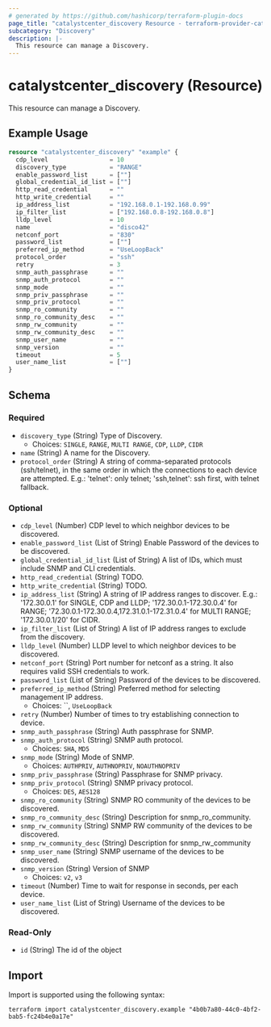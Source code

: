 ```yaml
---
# generated by https://github.com/hashicorp/terraform-plugin-docs
page_title: "catalystcenter_discovery Resource - terraform-provider-catalystcenter"
subcategory: "Discovery"
description: |-
  This resource can manage a Discovery.
---
```


# catalystcenter_discovery (Resource)

This resource can manage a Discovery.

## Example Usage

```terraform
resource "catalystcenter_discovery" "example" {
  cdp_level                 = 10
  discovery_type            = "RANGE"
  enable_password_list      = [""]
  global_credential_id_list = [""]
  http_read_credential      = ""
  http_write_credential     = ""
  ip_address_list           = "192.168.0.1-192.168.0.99"
  ip_filter_list            = ["192.168.0.8-192.168.0.8"]
  lldp_level                = 10
  name                      = "disco42"
  netconf_port              = "830"
  password_list             = [""]
  preferred_ip_method       = "UseLoopBack"
  protocol_order            = "ssh"
  retry                     = 3
  snmp_auth_passphrase      = ""
  snmp_auth_protocol        = ""
  snmp_mode                 = ""
  snmp_priv_passphrase      = ""
  snmp_priv_protocol        = ""
  snmp_ro_community         = ""
  snmp_ro_community_desc    = ""
  snmp_rw_community         = ""
  snmp_rw_community_desc    = ""
  snmp_user_name            = ""
  snmp_version              = ""
  timeout                   = 5
  user_name_list            = [""]
}
```

<!-- schema generated by tfplugindocs -->
## Schema

### Required

- `discovery_type` (String) Type of Discovery.
  - Choices: `SINGLE`, `RANGE`, `MULTI RANGE`, `CDP`, `LLDP`, `CIDR`
- `name` (String) A name for the Discovery.
- `protocol_order` (String) A string of comma-separated protocols (ssh/telnet), in the same order in which the connections to each device are attempted. E.g.: 'telnet': only telnet; 'ssh,telnet': ssh first, with telnet fallback.

### Optional

- `cdp_level` (Number) CDP level to which neighbor devices to be discovered.
- `enable_password_list` (List of String) Enable Password of the devices to be discovered.
- `global_credential_id_list` (List of String) A list of IDs, which must include SNMP and CLI credentials.
- `http_read_credential` (String) TODO.
- `http_write_credential` (String) TODO.
- `ip_address_list` (String) A string of IP address ranges to discover.  E.g.: '172.30.0.1' for SINGLE, CDP and LLDP; '172.30.0.1-172.30.0.4' for RANGE; '72.30.0.1-172.30.0.4,172.31.0.1-172.31.0.4' for MULTI RANGE; '172.30.0.1/20' for CIDR.
- `ip_filter_list` (List of String) A list of IP address ranges to exclude from the discovery.
- `lldp_level` (Number) LLDP level to which neighbor devices to be discovered.
- `netconf_port` (String) Port number for netconf as a string. It also requires valid SSH credentials to work.
- `password_list` (List of String) Password of the devices to be discovered.
- `preferred_ip_method` (String) Preferred method for selecting management IP address.
  - Choices: ``, `UseLoopBack`
- `retry` (Number) Number of times to try establishing connection to device.
- `snmp_auth_passphrase` (String) Auth passphrase for SNMP.
- `snmp_auth_protocol` (String) SNMP auth protocol.
  - Choices: `SHA`, `MD5`
- `snmp_mode` (String) Mode of SNMP.
  - Choices: `AUTHPRIV`, `AUTHNOPRIV`, `NOAUTHNOPRIV`
- `snmp_priv_passphrase` (String) Passphrase for SNMP privacy.
- `snmp_priv_protocol` (String) SNMP privacy protocol.
  - Choices: `DES`, `AES128`
- `snmp_ro_community` (String) SNMP RO community of the devices to be discovered.
- `snmp_ro_community_desc` (String) Description for snmp_ro_community.
- `snmp_rw_community` (String) SNMP RW community of the devices to be discovered.
- `snmp_rw_community_desc` (String) Description for snmp_rw_community
- `snmp_user_name` (String) SNMP username of the devices to be discovered.
- `snmp_version` (String) Version of SNMP
  - Choices: `v2`, `v3`
- `timeout` (Number) Time to wait for response in seconds, per each device.
- `user_name_list` (List of String) Username of the devices to be discovered.

### Read-Only

- `id` (String) The id of the object

## Import

Import is supported using the following syntax:

```shell
terraform import catalystcenter_discovery.example "4b0b7a80-44c0-4bf2-bab5-fc24b4e0a17e"
```

